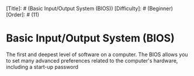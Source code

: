 [Title]: # (Basic Input/Output System (BIOS))
[Difficulty]: # (Beginner)
[Order]: # (11)

# Basic Input/Output System (BIOS)

The first and deepest level of software on a computer. The BIOS allows you to set many advanced preferences related to the computer's hardware, including a start-up password